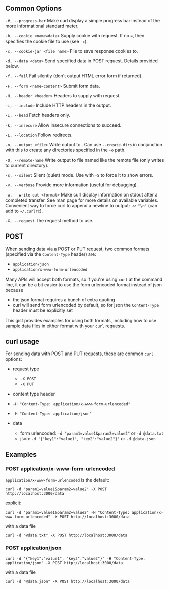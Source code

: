 ## Common Options

`-#, --progress-bar`
        Make curl display a simple progress bar instead of the more informational standard meter.

`-b, --cookie <name=data>`
        Supply cookie with request. If no `=`, then specifies the cookie file to use (see `-c`).

`-c, --cookie-jar <file name>`
        File to save response cookies to.

`-d, --data <data>`
        Send specified data in POST request. Details provided below.

`-f, --fail`
        Fail silently (don't output HTML error form if returned). 

`-F, --form <name=content>`
        Submit form data.

`-H, --header <header>`
        Headers to supply with request.

`-i, --include`
        Include HTTP headers in the output.

`-I, --head`
        Fetch headers only.

`-k, --insecure`
        Allow insecure connections to succeed.

`-L, --location`
        Follow redirects.

`-o, --output <file>`
        Write output to <file>. Can use `--create-dirs` in conjunction with this to create any directories
        specified in the `-o` path.

`-O, --remote-name`
        Write output to file named like the remote file (only writes to current directory).

`-s, --silent`
        Silent (quiet) mode. Use with `-S` to force it to show errors.

`-v, --verbose`
        Provide more information (useful for debugging).

`-w, --write-out <format>`
        Make curl display information on stdout after a completed transfer. See man page for more details on
        available variables. Convenient way to force curl to append a newline to output: `-w "\n"` (can add
        to `~/.curlrc`).
        
`-X, --request`
        The request method to use.


## POST

When sending data via a POST or PUT request, two common formats (specified via the `Content-Type` header) are:
  * `application/json`
  * `application/x-www-form-urlencoded`

Many APIs will accept both formats, so if you're using `curl` at the command line, it can be a bit easier to use the form urlencoded format instead of json because
  * the json format requires a bunch of extra quoting
  * curl will send form urlencoded by default, so for json the `Content-Type` header must be explicitly set

This gist provides examples for using both formats, including how to use sample data files in either format with your `curl` requests.

## curl usage

For sending data with POST and PUT requests, these are common `curl` options:

 * request type
   * `-X POST`
   * `-X PUT`

 * content type header
  * `-H "Content-Type: application/x-www-form-urlencoded"`
  * `-H "Content-Type: application/json"`
 
* data
  * form urlencoded: `-d "param1=value1&param2=value2"` or `-d @data.txt`
  * json: `-d '{"key1":"value1", "key2":"value2"}'` or `-d @data.json`
  
## Examples

### POST application/x-www-form-urlencoded

`application/x-www-form-urlencoded` is the default:

    curl -d "param1=value1&param2=value2" -X POST http://localhost:3000/data

explicit:

    curl -d "param1=value1&param2=value2" -H "Content-Type: application/x-www-form-urlencoded" -X POST http://localhost:3000/data

with a data file
 
    curl -d "@data.txt" -X POST http://localhost:3000/data

### POST application/json

    curl -d '{"key1":"value1", "key2":"value2"}' -H "Content-Type: application/json" -X POST http://localhost:3000/data
    
with a data file
 
    curl -d "@data.json" -X POST http://localhost:3000/data


